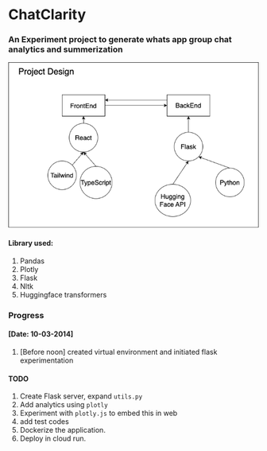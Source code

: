 # ChatClarity

### An Experiment project to generate whats app group chat analytics and summerization
![Design](plot2deploy.png)

#### Library used:
1. Pandas
2. Plotly
3. Flask
4. Nltk
5. Huggingface transformers


### Progress
#### [Date: 10-03-2014] 
1. [Before noon] created virtual environment and initiated flask experimentation

#### TODO
1. Create Flask server, expand `utils.py`
2. Add analytics using `plotly`
3. Experiment with `plotly.js` to embed this in web
4. add test codes
5. Dockerize the application.
6. Deploy in cloud run.